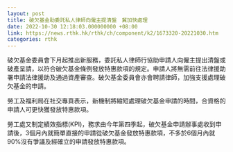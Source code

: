 ```yaml
---
layout: post
title: 破欠基金助委託私人律師向僱主提清盤　冀加快處理
date: 2022-10-30 12:18:03.000000000 +08:00
link: https://news.rthk.hk/rthk/ch/component/k2/1673320-20221030.htm
categories: rthk
---
```


破欠基金委員會下月起推出新服務，委託私人律師行協助申請人向僱主提出清盤或破產呈請，以符合破欠基金條例發放特惠款項的規定。申請人將無需前往法律援助署申請法律援助及通過資產審查。破欠基金委員會亦會聘請律師，加強支援處理破欠基金的申請。

勞工及福利局在社交專頁表示，新機制將縮短處理破欠基金申請的時間，合資格的申請人可更快獲發放特惠款項。

勞工處又制定績效指標(KPI)，務求由今年第四季起，破欠基金申請辦事處收到申請後，3個月內就簡單直接的申請從破欠基金發放特惠款項，不多於6個月內就90%沒有爭議及經確立的申請發放特惠款項。
